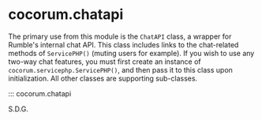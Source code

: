 # cocorum.chatapi

The primary use from this module is the `ChatAPI` class, a wrapper for Rumble's internal chat API. This class includes links to the chat-related methods of `ServicePHP()` (muting users for example). If you wish to use any two-way chat features, you must first create an instance of `cocorum.servicephp.ServicePHP()`, and then pass it to this class upon initialization. 
All other classes are supporting sub-classes.

::: cocorum.chatapi

S.D.G.
